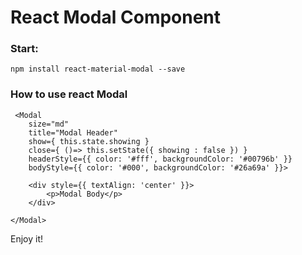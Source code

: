# React Modal Component

### Start: 
``` npm install react-material-modal --save ```

### How to use react Modal
```
 <Modal
    size="md"
    title="Modal Header"
    show={ this.state.showing }
    close={ ()=> this.setState({ showing : false }) }
    headerStyle={{ color: '#fff', backgroundColor: '#00796b' }}
    bodyStyle={{ color: '#000', backgroundColor: '#26a69a' }}>
    
    <div style={{ textAlign: 'center' }}>
        <p>Modal Body</p>
    </div>
    
</Modal>
```
Enjoy it!
